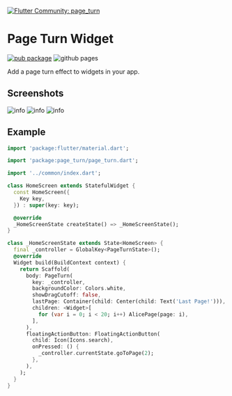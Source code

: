 [![Flutter Community: page_turn](https://fluttercommunity.dev/_github/header/page_turn)](https://github.com/fluttercommunity/community)

# Page Turn Widget

[![pub package](https://img.shields.io/pub/v/page_turn.svg)](https://pub.dartlang.org/packages/page_turn)
![github pages](https://github.com/fluttercommunity/page_turn/workflows/github%20pages/badge.svg)

Add a page turn effect to widgets in your app.

## Screenshots

![info](https://raw.githubusercontent.com/fluttercommunity/page_turn/screenshots/screenshots/demo.gif)
![info](https://raw.githubusercontent.com/fluttercommunity/page_turn/screenshots/screenshots/turn.png)
![info](https://raw.githubusercontent.com/fluttercommunity/page_turn/screenshots/screenshots/cutoff.png)

## Example

```dart
import 'package:flutter/material.dart';

import 'package:page_turn/page_turn.dart';

import '../common/index.dart';

class HomeScreen extends StatefulWidget {
  const HomeScreen({
    Key key,
  }) : super(key: key);

  @override
  _HomeScreenState createState() => _HomeScreenState();
}

class _HomeScreenState extends State<HomeScreen> {
  final _controller = GlobalKey<PageTurnState>();
  @override
  Widget build(BuildContext context) {
    return Scaffold(
      body: PageTurn(
        key: _controller,
        backgroundColor: Colors.white,
        showDragCutoff: false,
        lastPage: Container(child: Center(child: Text('Last Page!'))),
        children: <Widget>[
          for (var i = 0; i < 20; i++) AlicePage(page: i),
        ],
      ),
      floatingActionButton: FloatingActionButton(
        child: Icon(Icons.search),
        onPressed: () {
          _controller.currentState.goToPage(2);
        },
      ),
    );
  }
}

```
